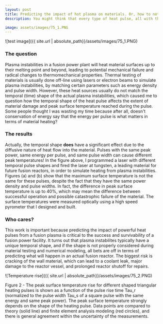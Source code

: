 ```yaml
---
layout: post
title: Predicting the impact of hot plasma on materials. Or, how to not break a fusion reactor.
description: You might think that every type of heat pulse, all with the same energy, same pulse width, and same peak power, would affect a material the exact same way. Well, you would be incorrect, my friend. 

image: assets/images/75_1.PNG
---
```


![test image]({{ site.url | absolute_path}}/assets/images/75_1.PNG)


### The question
Plasma instabilities in a fusion power plant will heat material surfaces up to their melting point and beyond, leading to potential mechanical failure and radical changes to thermomechanical properties. Thermal testing of materials is usually done off-line using lasers or electron beams to simulate plasma instabilities, by matching certain parameters such as energy density and pulse width. However, these heat sources usually do not match the temporal (time) shape of the actual plasma instabilities, which caused me to question how the temporal shape of the heat pulse affects the extent of material damage and peak surface temperature reached during the pulse. Some people thought I was wasting my time because after all, doesn't conservation of energy say that the energy per pulse is what matters in terms of material heating?

### The results
Actually, the temporal shape **does** have a significant effect due to the diffusive nature of heat flow into the material. Pulses with the same peak power, same energy per pulse, and same pulse width can cause different peak temperatures! In the figure above, I programmed a laser with different temporal pulse shapes and fired the laser at tungsten, a leading material for future fusion reactors, in order to simulate heating from plasma instabilities. Figures (a) and (b) show that the maximum surface temperature is not the same for these pulses, despite the fact that they have the same power density and pulse widths. In fact, the difference in peak surface temperature is up to 40%, which may mean the difference between successful operation and possible catastrophic failure of the material. The surface temperatures were measured optically using a high speed pyrometer that I designed and built. 

### Who cares?
This work is important because predicting the impact of powerful heat pulses from a fusion plasma is critical to the success and survivability of a fusion power facility. It turns out that plasma instabilites typically have a unique temporal shape, and if the shape is not properly considered during material testing and numerical modeling, all bets are off in terms of predicting what will happen in an actual fusion reactor. The biggest risk is cracking of the wall material, which can lead to a coolant leak, major damage to the reactor vessel, and prolonged reactor shutoff for repairs.


![Temperature rise]({{ site.url | absolute_path}}/assets/images/75_2.PNG)
 <figcaption>
 	Figure 2 - The peak surface temperature rise for different shaped triangular heating pulses is shown as a function of the pulse rise time Tau_r (normalized to the pulse width Tau_s of a square pulse with the same energy and same peak power). The peak surface temperature strongly depends on the shape of the heating pulse. Data points are compared to theory (solid line) and finite element analysis modeling (red circles), and there is general agreement within the uncertainty of the measurements.
 </figcaption>

